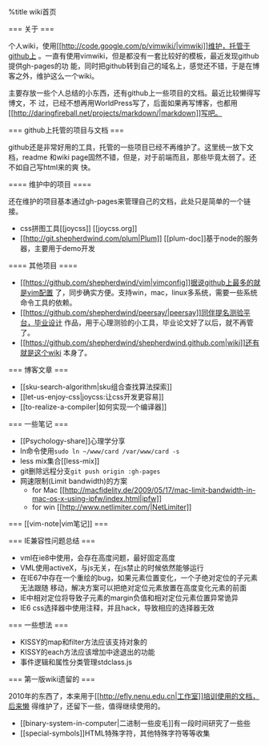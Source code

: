 %title wiki首页

=== 关于 ===

个人wiki，使用[[http://code.google.com/p/vimwiki/|vimwiki]]维护，托管于github上
。一直有使用vimwiki，但是都没有一套比较好的模板，最近发现github提供gh-pages的功
能，同时把github转到自己的域名上，感觉还不错，于是在博客之外，维护这么一个wiki。

主要存放一些个人总结的小东西，还有github上一些项目的文档。最近比较懒得写博文，不
过，已经不想再用WorldPress写了，后面如果再写博客，也都用[[http://daringfireball.net/projects/markdown/|markdown]]写吧。

=== github上托管的项目与文档 ===

github还是非常好用的工具，托管的一些项目已经不再维护了。这里统一放下文档，readme
和wiki page固然不错，但是，对于前端而且，那些毕竟太弱了。还不如自己写html来的爽
快。

==== 维护中的项目 ====

还在维护的项目基本通过gh-pages来管理自己的文档，此处只是简单的一个链接。
- css拼图工具[[joycss]] [[joycss.org]]
- [[http://git.shepherdwind.com/plum|Plum]] [[plum-doc]]基于node的服务器，主要用于demo开发
 
==== 其他项目 ====

- [[https://github.com/shepherdwind/vim|vimconfig]]据说github上最多的就是vim配置
  了，同步确实方便。支持win，mac，linux多系统，需要一些系统命令工具的依赖。
- [[https://github.com/shepherdwind/peersay/|peersay]]同伴提名测验平台，毕业设计
  作品，用于心理测验的小工具，毕业论文好了以后，就不再管了。
- [[https://github.com/shepherdwind/shepherdwind.github.com|wiki]]还有就是这个wiki
  本身了。
  
=== 博客文章 ===

- [[sku-search-algorithm|sku组合查找算法探索]]
- [[let-us-enjoy-css|joycss:让css开发更容易]]
- [[to-realize-a-compiler|如何实现一个编译器]]

=== 一些笔记 ===

* [[Psychology-share]]心理学分享
* ln命令使用`sudo ln ~/www/card /var/www/card -s`
* less mix集合[[less-mix]]
* git删除远程分支`git push origin :gh-pages`
* 网速限制(Limit bandwidth)的方案
  * for Mac [[http://macfidelity.de/2009/05/17/mac-limit-bandwidth-in-mac-os-x-using-ipfw/index.html|ipfw]]
  * for win [[http://www.netlimiter.com/|NetLimiter]]

=== [[vim-note|vim笔记]] ===

=== IE兼容性问题总结 ===

- vml在ie8中使用，会存在高度问题，最好固定高度
- VML使用activeX，与js无关，在js禁止的时候依然能够运行
- 在IE67中存在一个重绘的bug，如果元素位置变化，一个子绝对定位的子元素无法跟随
  移动，解决方案可以把绝对定位元素放置在高度变化元素的前面
- IE中相对定位将导致子元素的margin负值和相对定位元素位置异常诡异
- IE6 css选择器中使用注释，并且hack，导致相应的选择器无效
 
=== 一些想法 ===

* KISSY的map和filter方法应该支持对象的
* KISSY的each方法应该增加中途退出的功能
* 事件逻辑和属性分类管理stdclass.js

=== 第一版wiki遗留的 ===

2010年的东西了，本来用于[[http://efly.nenu.edu.cn|工作室]]培训使用的文档，后来懒
得维护了，还留下一些，值得继续使用的。

- [[binary-system-in-computer|二进制一些皮毛]]有一段时间研究了一些些
- [[special-symbols]]HTML特殊字符，其他特殊字符等等收集
